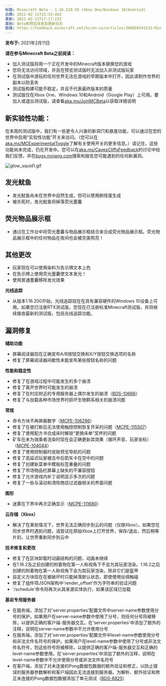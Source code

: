 ```yaml
---
标题: Minecraft Beta - 1.16.210.59 (Xbox One/Windows 10/Android)
日期: 2021-02-11T15:33:49Z
更新: 2021-02-11T17:17:23Z
类别: Beta和预览信息及更新日志
链接: https://feedback.minecraft.net/hc/en-us/articles/360056541532-Minecraft-Beta-1-16-210-59-Xbox-One-Windows-10-Android
---
```


**发布于:** 2021年2月11日

**请在参与Minecraft Beta之前阅读：**

- 加入测试版将用一个正在开发中的Minecraft版本替换您的游戏
- 您将无法访问领域，并且在预览测试版时无法加入非测试版玩家
- 在测试版中游玩的任何世界无法在游戏的早期版本中打开，因此请制作世界的副本以防丢失
- 测试版构建可能不稳定，并且不代表最终版本的质量
- 测试版仅在Xbox One、Windows 10和Android（Google Play）上可用。要加入或退出测试版，请查看[aka.ms/JoinMCBeta](https://aka.ms/JoinMCBeta)以获取详细说明

## **新实验性功能：**

在本周的测试版中，我们有一些更令人兴奋的新洞穴和悬崖功能，可以通过在您的世界中启用“实验性功能”开关来访问。（您可以在[aka.ms/MCExperimentalToggle](https://aka.ms/MCExperimentalToggle)了解有关使用开关的更多信息。）请记住，这些功能尚未完成，仍在开发中。您可以在[aka.ms/CavesCliffsFeedback](https://aka.ms/CavesCliffsFeedback)的讨论中给我们反馈，并在[bugs.mojang.com](https://bugs.mojang.com/)搜索和报告您可能遇到的任何新漏洞。

![glow_squid1.gif](https://feedback.minecraft.net/hc/article_attachments/360085784972/glow_squid1.gif)

## **发光鱿鱼**

- 发光鱿鱼尚未在世界中自然生成，但可以使用刷怪蛋生成
- 被杀死时，发光鱿鱼将掉落荧光墨囊

## **荧光物品展示框**

- 通过在工作台中将荧光墨囊与物品展示框结合来合成荧光物品展示框。荧光物品展示框中的任何物品在夜间也会被完美照亮！

## **其他更改**

- 玩家现在可以使用染料为告示牌文本上色
- 在告示牌上使用荧光墨囊使文本发光！
- 使用普通墨囊移除发光效果

**光线追踪**

- 从版本1.16.200开始，光线追踪现在在具有兼容硬件的Windows 10设备上可用。如果您已注册RTX测试版，您现在已注册标准Minecraft测试版，并将继续接收最新的测试版，包括光线追踪功能。

## **漏洞修复**

**辅助功能**

- 屏幕阅读器现在正确宣布A/B按钮交换和X/Y按钮交换选项的名称
- 修复了屏幕阅读器间歇性未能宣布某些按钮名称的问题

**性能和稳定性**

- 修复了在游戏过程中可能发生的多个崩溃
- 修复了离开世界时可能发生的崩溃
- 修复了在村庄附近的专用服务器上偶尔发生的崩溃（[BDS-10666](https://bugs.mojang.com/browse/BDS-10666)）
- 修复了与加载各种市场世界时损坏生物群系相关的崩溃问题

**常规**

- 命令方块不再屏蔽数字（[MCPE-106296](https://bugs.mojang.com/browse/MCPE-106296)）
- 修复了在被打断后无法使用触控控制恢复开采的问题（[MCPE-115507](https://bugs.mojang.com/browse/MCPE-115507)）
- 修复了使用配方书合成床时解锁“更换床单”奖杯的问题
- 矿车在未为骑乘者渲染时现在会正确更新其效果（循环声音、玩家坐标）（[MCPE-104044](https://bugs.mojang.com/browse/MCPE-104044)）
- 修复了使用控制器时皮肤预览导航的问题
- 修复了高延迟玩家被击中后箭矢卡在空中的问题
- 修复了创建新菜单中模板标签重叠的问题
- 修复了市场物品栏屏幕上缺失的不兼容按钮
- 修复了允许游戏内补丁说明显示多次的问题
- 修复了一些与滚动和清除商店过滤器相关的界面问题

**图形**

- 迷雾在下界中再次正确显示（[MCPE-111680](https://bugs.mojang.com/browse/MCPE-111680)）

**云存储（Xbox）**

- 解决了在某些情况下，世界无法正确同步到云的问题（仅限Xbox）。如果您在同步世界时遇到问题，请尝试在原始Xbox上打开世界，保存/退出，然后稍等片刻，让世界重新同步到云中

**技术修复和更改**

- 修复了在区块卸载时动画结构的问题，动画未继续
- 在1.16.2及之前创建的附着物在第一人称视角下不会为其玩家渲染。1.16.2之后创建的附着物在第一人称视角下会为其玩家渲染，除非它们是盔甲
- 自定义方块现在在被破坏时只能掉落默认状态，即使使用丝绸触碰
- 修复了组件项JSON架构中'render_offset'作为字符串的验证问题
- '/schedule'命令将再次从其来源实体执行，如果该区域已加载

**基岩专用服务器**

- 在服务端，添加了对'server.properties'配置文件中server-name参数使用分号的保护。如果用户在server-name参数中使用了分号，则任何分号将被移除，以提供正确的客户端-服务器交互。在'server.properties'中添加了额外的注释，说明在server-name参数中不允许使用分号
- 在服务端，添加了对'server.properties'配置文件中level-name参数使用分号和非法文件名符号的保护。如果用户在level-name参数中使用了分号或非法文件名符号，则这些符号将被移除，以提供正确的客户端-服务器交互和正确的level-name参数使用。在'server.properties'中添加了额外的注释，说明在level-name参数中不允许使用分号或非法文件名符号
- 在客户端，添加了对未连接的Pong数据包数据的额外验证和修正，以防止错误的服务器参数解析和客户端因此无法连接到服务器。为解析、额外验证和修正未连接的Pong数据包数据添加了单元测试（[BDS-6825](https://bugs.mojang.com/browse/BDS-6825)）